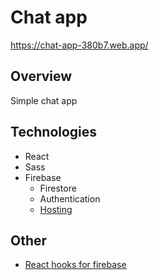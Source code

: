 # Chat app
https://chat-app-380b7.web.app/

## Overview
Simple chat app 

## Technologies
- React
- Sass
- Firebase 
  - Firestore
  - Authentication
  - [Hosting](https://chat-app-380b7.web.app/)

## Other 
- [React hooks for firebase](https://github.com/CSFrequency/react-firebase-hooks)

